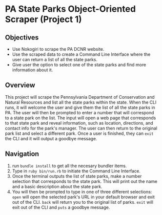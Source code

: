 # PA State Parks Object-Oriented Scraper (Project 1)

## Objectives
- Use Nokogiri to scrape the PA DCNR website.
- Use the scraped data to create a Command Line Interface where the user can return a list of all the state parks.
- Give user the option to select one of the state parks and find more information about it.

## Overview

This project will scrape the Pennsylvania Department of Conservation and Natural Resources and list all the state parks within the state. When the CLI runs, it will welcome the user and give them the list of all the state parks in PA. The user will then be prompted to enter a number that will correspond to a state park on the list. The input will open a web page that corresponds to that state park and reveal information, such as location, directions, and contact info for the park's manager. The user can then return to the original park list and select a different park. Once a user is finished, they can `exit` the CLI and it will output a goodbye message.

## Navigation

1. run `bundle install` to get all the necesary bundler items.
2. Type in `ruby bin/run.rb` to initiate the Command Line Interface.
3. Once the terminal outputs the list of state parks, make a number selection that corresponds to the state park. This will print out the name and a basic description about the state park.
4. You will then be prompted to type in one of three different selections:
`open` will open the selected park's URL in your default browser and exit out of the CLI.
`back` will return you to the original list of parks.
`exit` will exit out of the CLI and `puts` a goodbye message.